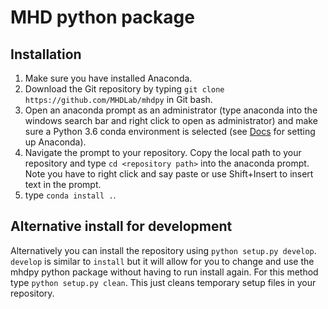 # MHD python package

## Installation
1. Make sure you have installed Anaconda.
2. Download the Git repository by typing `git clone https://github.com/MHDLab/mhdpy` in Git bash.
3. Open an anaconda prompt as an administrator (type anaconda into the windows search bar and right click to open as administrator) and make sure a Python 3.6 conda environment is selected (see [Docs](https://github.com/MHDLab/Documentation/blob/master/README.md) for setting up Anaconda). 
4. Navigate the prompt to your repository. Copy the local path to your repository and type `cd <repository path>` into the anaconda prompt. Note you have to right click and say paste or use Shift+Insert to insert text in the prompt. 
5. type `conda install .`. 

## Alternative install for development

Alternatively you can install the repository using `python setup.py develop`. `develop` is similar to `install` but it will allow for you to change and use the mhdpy python package without having to run install again.  For this method type `python setup.py clean`.  This just cleans temporary setup files in your repository. 
